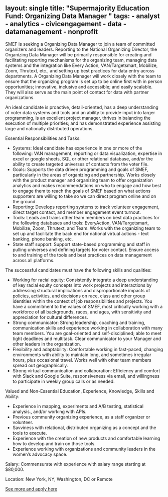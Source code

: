 layout: single
title:  "Supermajority Education Fund: Organizing Data Manager "
tags: 
    - analyst
    - analytics
    - civicengagement
    - data
    - datamanagement
    - nonprofit
---
SMEF is seeking a Organizing Data Manager to join a team of committed organizers and leaders. Reporting to the National Organizing Director, the Organizing Data Manager will be primarily responsible for creating and facilitating reporting mechanisms for the organizing team, managing data systems and the integration like Every Action, VAN/Targetsmart, Mobilize, Zoom, Thrutext, etc., and setting up best practices for data entry across departments. A Organizing Data Manager will work closely with the team to ensure that the organizing program is set up to be online first with in person opportunities; innovative, inclusive and accessible; and easily scalable. They will also serve as the main point of contact for data with partner organizations.

An ideal candidate is proactive, detail-oriented, has a deep understanding of voter data systems and tools and an ability to provide input into larger programming, is an excellent project manager, thrives in balancing the execution of multiple priorities; and has demonstrated experience assisting large and nationally distributed operations.

Essential Responsibilities and Tasks:

* Systems: Ideal candidate has experience in one or more of the following: VAN management, reporting or data visualization, expertise in excel or google sheets, SQL or other relational database, and/or the ability to create targeted universes of contacts from the voter file.
* Goals: Supports the data driven programming and goals of SMEF, particularly in the areas of organizing and partnership. Works closely with the product manager and organizing team to offer organization analytics and makes recommendations on who to engage and how best to engage them to reach the goals of SMEF based on what actions supporters are willing to take so we can direct program online and on the ground.
* Reporting: Develops reporting systems to track volunteer engagement, direct target contact, and member engagement event turnout.
* Tools: Leads and trains other team members on best data practices for the following databases and tools: EveryAction, VAN/Targetsmart, Mobilize, Zoom, Thrutext, and Team. Works with the organizing team to set up and facilitate the back end for national virtual actions - text banking, phone banking, etc.
* State staff support: Support state-based programming and staff in pulling universes and defining targets for voter contact. Ensure access to and training of the tools and best practices on data management across all platforms.

The successful candidates must have the following skills and qualities:

* Working for racial equity: Consistently integrate a deep understanding of key racial equity concepts into work projects and interactions by addressing structural implications and disproportionate impacts of policies, activities, and decisions on race, class and other group identities within the context of job responsibilities and projects. You have a commitment to the values of SMEF, most critically working with a workforce of all backgrounds, races, and ages, with sensitivity and appreciation for cultural differences.
* Strong communicator: Strong leadership, coaching and training, communication skills and experience working in collaboration with many team members. You are goal-oriented and self-disciplined; able to meet tight deadlines and multitask. Clear communicator to your Manager and other leaders in the organization.
* Flexibility and adaptability: Comfortable working in fast-paced, changing environments with ability to maintain long, and sometimes irregular hours, plus occasional travel. Works well with other team members spread out geographically.
* Strong virtual communication and collaboration: Efficiency and comfort with Slack and Google Suite, responsiveness via email, and willingness to participate in weekly group calls or as needed.

Valued and Non-Essential Education, Experience, Knowledge, Skills and Ability:

* Experience in mapping, experiments and A/B testing, statistical analysis., and/or working with APIs.
* Previous community organizing experience, as a staff organizer or volunteer.
* Savviness with relational, distributed organizing as a concept and the tools to execute.
* Experience with the creation of new products and comfortable learning how to develop and train on those tools.
* Experience working with organizations and community leaders in the women’s advocacy space.

Salary: Commensurate with experience with salary range starting at $80,000. 

Location: New York, NY, Washington, DC or Remote

[See more and apply here](https://boards.greenhouse.io/supermajority/jobs/4730951002)
